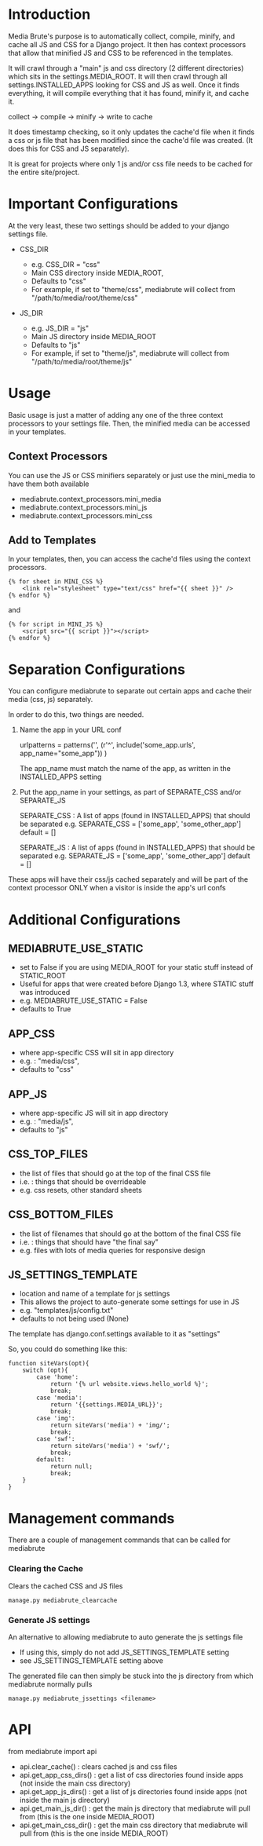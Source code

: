 Introduction
============

Media Brute's purpose is to automatically collect, compile, minify, and cache all JS and CSS for a Django project. It then has context processors that allow that minified JS and CSS to be referenced in the templates.

It will crawl through a "main" js and css directory (2 different directories) which sits in the settings.MEDIA_ROOT. It will then crawl through all settings.INSTALLED_APPS looking for CSS and JS as well. Once it finds everything, it will compile everything that it has found, minify it, and cache it.

collect -> compile -> minify -> write to cache


It does timestamp checking, so it only updates the cache'd file when it finds a css or js file that has been modified since the cache'd file was created. (It does this for CSS and JS separately).

It is great for projects where only 1 js and/or css file needs to be cached for the entire site/project.

Important Configurations
========================

At the very least, these two settings should be added to your django settings file.

* CSS_DIR
    - e.g. CSS_DIR = "css"
    - Main CSS directory inside MEDIA_ROOT, 
    - Defaults to "css"
    - For example, if set to "theme/css", mediabrute will collect from "/path/to/media/root/theme/css" 


* JS_DIR 
    - e.g. JS_DIR = "js"
    -  Main JS directory inside MEDIA_ROOT
    - Defaults to "js"
    - For example, if set to "theme/js", mediabrute will collect from "/path/to/media/root/theme/js"

Usage
=====
Basic usage is just a matter of adding any one of the three context processors to your settings file. Then, the minified media can be accessed in your templates.

Context Processors
------------------

You can use the JS or CSS minifiers separately or just use the mini_media to have them both available

* mediabrute.context_processors.mini_media
* mediabrute.context_processors.mini_js
* mediabrute.context_processors.mini_css

Add to Templates
------------------
In your templates, then, you can access the cache'd files using the context processors.

    {% for sheet in MINI_CSS %}
    	<link rel="stylesheet" type="text/css" href="{{ sheet }}" />
    {% endfor %}

and

    {% for script in MINI_JS %}
    	<script src="{{ script }}"></script>
    {% endfor %}


Separation Configurations
=========================

You can configure mediabrute to separate out certain apps and cache their media (css, js) separately.

In order to do this, two things are needed.

1) Name the app in your URL conf 

    urlpatterns = patterns('', 
    	(r'^', include('some_app.urls', app_name="some_app"))
    )
    
	The app_name must match the name of the app, as written in the INSTALLED_APPS setting
	
2) Put the app_name in your settings, as part of SEPARATE_CSS and/or SEPARATE_JS
	
	SEPARATE_CSS : A list of apps (found in INSTALLED_APPS) that should be separated
		e.g. SEPARATE_CSS = ['some_app', 'some_other_app']
		default = []

	SEPARATE_JS : A list of apps (found in INSTALLED_APPS) that should be separated
		e.g. SEPARATE_JS = ['some_app', 'some_other_app']
		default = []

These apps will have their css/js cached separately and will be part of the context processor ONLY when a visitor is inside the app's url confs

Additional Configurations	
=========================

MEDIABRUTE_USE_STATIC
--------------------
* set to False if you are using MEDIA_ROOT for your static stuff instead of STATIC_ROOT
* Useful for apps that were created before Django 1.3, where STATIC stuff was introduced
* e.g. MEDIABRUTE_USE_STATIC = False
* defaults to True

APP_CSS
-------
* where app-specific CSS will sit in app directory
* e.g. : "media/css", 
* defaults to "css"
	
APP_JS
------
* where app-specific JS will sit in app directory
* e.g. : "media/js", 
* defaults to "js"
	
CSS_TOP_FILES
-------------
* the list of files that should go at the top of the final CSS file
* i.e. : things that should be overrideable
* e.g. css resets, other standard sheets
	
CSS_BOTTOM_FILES
----------------
* the list of filenames that should go at the bottom of the final CSS file
* i.e. : things that should have "the final say"
* e.g. files with lots of media queries for responsive design

JS_SETTINGS_TEMPLATE
--------------------
* location and name of a template for js settings
* This allows the project to auto-generate some settings for use in JS
* e.g. "templates/js/config.txt"
* defaults to not being used (None)

The template has django.conf.settings available to it as "settings"

So, you could do something like this:

	function siteVars(opt){
		switch (opt){
			case 'home':
				return '{% url website.views.hello_world %}';
				break;
			case 'media':
				return '{{settings.MEDIA_URL}}';
				break;
			case 'img':
				return siteVars('media') + 'img/';
				break; 
			case 'swf':
				return siteVars('media') + 'swf/';
				break; 
			default:
				return null;
				break;
		}
	}


Management commands
===================

There are a couple of management commands that can be called for mediabrute

### Clearing the Cache

Clears the cached CSS and JS files

    manage.py mediabrute_clearcache


### Generate JS settings

An alternative to allowing mediabrute to auto generate the js settings file

* If using this, simply do not add JS_SETTINGS_TEMPLATE setting
* see JS_SETTINGS_TEMPLATE setting above

The generated file can then simply be stuck into the js directory from which mediabrute normally pulls

    manage.py mediabrute_jssettings <filename>


API
===

from mediabrute import api

* api.clear_cache() : clears cached js and css files
* api.get_app_css_dirs() : get a list of css directories found inside apps (not inside the main css directory)
* api.get_app_js_dirs() : get a list of js directories found inside apps (not inside the main js directory)
* api.get_main_js_dir() : get the main js directory that mediabrute will pull from (this is the one inside MEDIA_ROOT)
* api.get_main_css_dir() : get the main css directory that mediabrute will pull from (this is the one inside MEDIA_ROOT)


	